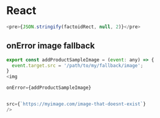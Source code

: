 # React

```js
<pre>{JSON.stringify(factoidRect, null, 2)}</pre>
```

## onError image fallback

```js
export const addProductSampleImage = (event: any) => {
  event.target.src = '/path/to/my/fallback/image';
}
<img

onError={addProductSampleImage}


src={`https://myimage.com/image-that-doesnt-exist`}
/>
```

